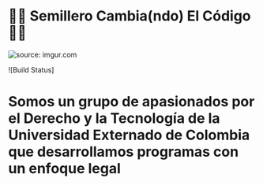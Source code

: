 # 👩‍💻 Semillero Cambia(ndo) El Código 👨‍💻

<p href="https://imgur.com/DDBSyDf"><img src="https://i.imgur.com/DDBSyDf.png" title="source: imgur.com" /></p>

![Build Status]

<H1> Somos un grupo de apasionados por el Derecho y la Tecnología de la Universidad Externado de Colombia que desarrollamos programas con un enfoque legal</h1


